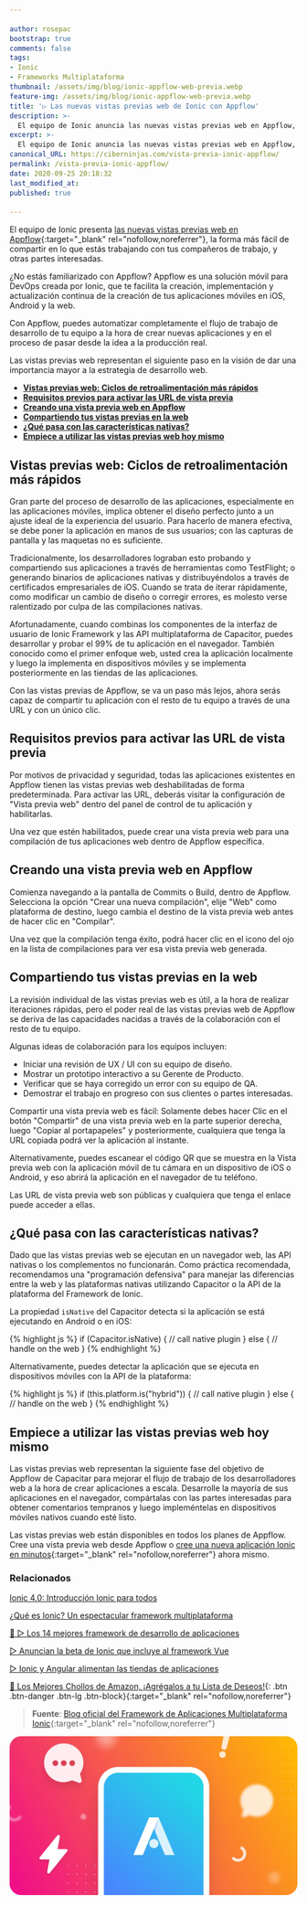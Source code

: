 ```yaml
---

author: rosepac
bootstrap: true
comments: false
tags:
- Ionic
- Frameworks Multiplataforma
thumbnail: /assets/img/blog/ionic-appflow-web-previa.webp
feature-img: /assets/img/blog/ionic-appflow-web-previa.webp
title: '▷ Las nuevas vistas previas web de Ionic con Appflow'
description: >-
  El equipo de Ionic anuncia las nuevas vistas previas web en Appflow, la forma más sencilla de compartir en qué estás trabajando con compañeros de trabajo, partes interesadas y más.
excerpt: >-
  El equipo de Ionic anuncia las nuevas vistas previas web en Appflow, la forma más sencilla de compartir en qué estás trabajando con compañeros de trabajo, partes interesadas y más.
canonical_URL: https://ciberninjas.com/vista-previa-ionic-appflow/
permalink: /vista-previa-ionic-appflow/
date: 2020-09-25 20:18:32
last_modified_at: 
published: true

---
```


El equipo de Ionic presenta [las nuevas vistas previas web en Appflow](https://ionicframework.com/appflow){:target="_blank" rel="nofollow,noreferrer"}, la forma más fácil de compartir en lo que estás trabajando con tus compañeros de trabajo, y otras partes interesadas.

¿No estás familiarizado con Appflow? Appflow es una solución móvil para DevOps creada por Ionic, que te facilita la creación, implementación y actualización continua de la creación de tus aplicaciones móviles en iOS, Android y la web.

Con Appflow, puedes automatizar completamente el flujo de trabajo de desarrollo de tu equipo a la hora de crear nuevas aplicaciones y en el proceso de pasar desde la idea a la producción real.

Las vistas previas web representan el siguiente paso en la visión de dar una importancia mayor a la estrategia de desarrollo web.

- [**Vistas previas web: Ciclos de retroalimentación más rápidos**](#vistas-previas-web-ciclos-de-retroalimentación-más-rápidos)
- [**Requisitos previos para activar las URL de vista previa**](#requisitos-previos-para-activar-las-url-de-vista-previa)
- [**Creando una vista previa web en Appflow**](#creando-una-vista-previa-web-en-appflow)
- [**Compartiendo tus vistas previas en la web**](#compartiendo-tus-vistas-previas-en-la-web)
- [**¿Qué pasa con las características nativas?**](#qué-pasa-con-las-características-nativas)
- [**Empiece a utilizar las vistas previas web hoy mismo**](#empiece-a-utilizar-las-vistas-previas-web-hoy-mismo)

## **Vistas previas web: Ciclos de retroalimentación más rápidos**

Gran parte del proceso de desarrollo de las aplicaciones, especialmente en las aplicaciones móviles, implica obtener el diseño perfecto junto a un ajuste ideal de la experiencia del usuario. Para hacerlo de manera efectiva, se debe poner la aplicación en manos de sus usuarios; con las capturas de pantalla y las maquetas no es suficiente.

Tradicionalmente, los desarrolladores lograban esto probando y compartiendo sus aplicaciones a través de herramientas como TestFlight; o generando binarios de aplicaciones nativas y distribuyéndolos a través de certificados empresariales de iOS. Cuando se trata de iterar rápidamente, como modificar un cambio de diseño o corregir errores, es molesto verse ralentizado por culpa de las compilaciones nativas.

Afortunadamente, cuando combinas los componentes de la interfaz de usuario de Ionic Framework y las API multiplataforma de Capacitor, puedes desarrollar y probar el 99% de tu aplicación en el navegador. También conocido como el primer enfoque web, usted crea la aplicación localmente y luego la implementa en dispositivos móviles y se implementa posteriormente en las tiendas de las aplicaciones.

Con las vistas previas de Appflow, se va un paso más lejos, ahora serás capaz de compartir tu aplicación con el resto de tu equipo a través de una URL y con un único clic.

## **Requisitos previos para activar las URL de vista previa**

Por motivos de privacidad y seguridad, todas las aplicaciones existentes en Appflow tienen las vistas previas web deshabilitadas de forma predeterminada. Para activar las URL, deberás visitar la configuración de "Vista previa web" dentro del panel de control de tu aplicación y habilitarlas.

Una vez que estén habilitados, puede crear una vista previa web para una compilación de tus aplicaciones web dentro de Appflow específica.

## **Creando una vista previa web en Appflow**

Comienza navegando a la pantalla de Commits o Build, dentro de Appflow. Selecciona la opción "Crear una nueva compilación", elije "Web" como plataforma de destino, luego cambia el destino de la vista previa web antes de hacer clic en "Compilar".

Una vez que la compilación tenga éxito, podrá hacer clic en el icono del ojo en la lista de compilaciones para ver esa vista previa web generada.

## **Compartiendo tus vistas previas en la web**

La revisión individual de las vistas previas web es útil, a la hora de realizar iteraciones rápidas, pero el poder real de las vistas previas web de Appflow se deriva de las capacidades nacidas a través de la colaboración con el resto de tu equipo.

Algunas ideas de colaboración para los equipos incluyen:

- Iniciar una revisión de UX / UI con su equipo de diseño.
- Mostrar un prototipo interactivo a su Gerente de Producto.
- Verificar que se haya corregido un error con su equipo de QA.
- Demostrar el trabajo en progreso con sus clientes o partes interesadas.

Compartir una vista previa web es fácil: Solamente debes hacer Clic en el botón "Compartir" de una vista previa web en la parte superior derecha, luego "Copiar al portapapeles" y posteriormente, cualquiera que tenga la URL copiada podrá ver la aplicación al instante.

Alternativamente, puedes escanear el código QR que se muestra en la Vista previa web con la aplicación móvil de tu cámara en un dispositivo de iOS o Android, y eso abrirá la aplicación en el navegador de tu teléfono.

Las URL de vista previa web son públicas y cualquiera que tenga el enlace puede acceder a ellas.

## **¿Qué pasa con las características nativas?**

Dado que las vistas previas web se ejecutan en un navegador web, las API nativas o los complementos no funcionarán. Como práctica recomendada, recomendamos una "programación defensiva" para manejar las diferencias entre la web y las plataformas nativas utilizando Capacitor o la API de la plataforma del Framework de Ionic.

La propiedad `isNative` del Capacitor detecta si la aplicación se está ejecutando en Android o en iOS:

{% highlight js %}
if (Capacitor.isNative) {
   // call native plugin
} else {
  // handle on the web
}
{% endhighlight %}

Alternativamente, puedes detectar la aplicación que se ejecuta en dispositivos móviles con la API de la plataforma:

{% highlight js %}
if (this.platform.is("hybrid")) {
   // call native plugin
} else {
   // handle on the web
}
{% endhighlight %}

## **Empiece a utilizar las vistas previas web hoy mismo**

Las vistas previas web representan la siguiente fase del objetivo de Appflow de Capacitar para mejorar el flujo de trabajo de los desarrolladores web a la hora de crear aplicaciones a escala. Desarrolle la mayoría de sus aplicaciones en el navegador, compártalas con las partes interesadas para obtener comentarios tempranos y luego impleméntelas en dispositivos móviles nativos cuando esté listo.

Las vistas previas web están disponibles en todos los planes de Appflow. Cree una vista previa web desde Appflow o [cree una nueva aplicación Ionic en minutos](https://ionicframework.com/start){:target="_blank" rel="nofollow,noreferrer"} ahora mismo.

### **Relacionados** <!-- omit in toc -->

[Ionic 4.0: Introducción Ionic para todos](https://ciberninjas.com/ionic-4-0-introduccion-ionic-para-todos/)

[¿Qué es Ionic? Un espectacular framework multiplataforma](https://ciberninjas.com/ionic-framework/)

[🥇 ▷ Los 14 mejores framework de desarrollo de aplicaciones](https://ciberninjas.com/mejores-sdk-multiplataforma-2019-20/)

[▷ Anuncian la beta de Ionic que incluye al framework Vue](https://ciberninjas.com/beta-ionic-vue/)

[▷ Ionic y Angular alimentan las tiendas de aplicaciones](https://ciberninjas.com/ionic-angular-alta-implementacion/)

[🛒 Los Mejores Chollos de Amazon, ¡Agrégalos a tu Lista de Deseos!](https://www.amazon.es/shop/cibercursos "Los Mejores Chollos de Amazon, Ofertas Flash, Black Monday y Amazon Prime Day"){: .btn .btn-danger .btn-lg .btn-block}{:target="_blank" rel="nofollow,noreferrer"}

> **Fuente**: [Blog oficial del Framework de Aplicaciones Multiplataforma Ionic](https://ionicframework.com/blog/announcing-web-previews-in-appflow/ "Blog oficial del Framework de Aplicaciones Multiplataforma Ionic"){:target="_blank" rel="nofollow,noreferrer"}

![Las nuevas vistas previas web de Ionic con Appflow. El equipo de Ionic anuncia las nuevas vistas previas web en Appflow, la forma más sencilla de compartir en qué estás trabajando con compañeros de trabajo, partes interesadas y más.](/assets/img/blog/ionic-appflow-web-previa.webp "Las nuevas vistas previas web de Ionic con Appflow. El equipo de Ionic anuncia las nuevas vistas previas web en Appflow, la forma más sencilla de compartir en qué estás trabajando con compañeros de trabajo, partes interesadas y más.")